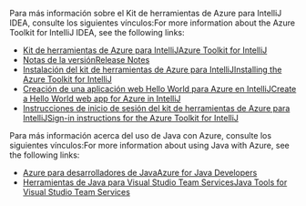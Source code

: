 <span data-ttu-id="1b418-101">Para más información sobre el Kit de herramientas de Azure para IntelliJ IDEA, consulte los siguientes vínculos:</span><span class="sxs-lookup"><span data-stu-id="1b418-101">For more information about the Azure Toolkit for IntelliJ IDEA, see the following links:</span></span> 

* [<span data-ttu-id="1b418-102">Kit de herramientas de Azure para IntelliJ</span><span class="sxs-lookup"><span data-stu-id="1b418-102">Azure Toolkit for IntelliJ</span></span>](../intellij/azure-toolkit-for-intellij.md) 
* [<span data-ttu-id="1b418-103">Notas de la versión</span><span class="sxs-lookup"><span data-stu-id="1b418-103">Release Notes</span></span>](https://github.com/Microsoft/azure-tools-for-java/releases) 
* [<span data-ttu-id="1b418-104">Instalación del kit de herramientas de Azure para IntelliJ</span><span class="sxs-lookup"><span data-stu-id="1b418-104">Installing the Azure Toolkit for IntelliJ</span></span>](../intellij/azure-toolkit-for-intellij-installation.md) 
* [<span data-ttu-id="1b418-105">Creación de una aplicación web Hello World para Azure en IntelliJ</span><span class="sxs-lookup"><span data-stu-id="1b418-105">Create a Hello World web app for Azure in IntelliJ</span></span>](../intellij/azure-toolkit-for-intellij-create-hello-world-web-app.md) 
* [<span data-ttu-id="1b418-106">Instrucciones de inicio de sesión del kit de herramientas de Azure para IntelliJ</span><span class="sxs-lookup"><span data-stu-id="1b418-106">Sign-in instructions for the Azure Toolkit for IntelliJ</span></span>](../intellij/azure-toolkit-for-intellij-sign-in-instructions.md) 

<span data-ttu-id="1b418-107">Para más información acerca del uso de Java con Azure, consulte los siguientes vínculos:</span><span class="sxs-lookup"><span data-stu-id="1b418-107">For more information about using Java with Azure, see the following links:</span></span> 

* [<span data-ttu-id="1b418-108">Azure para desarrolladores de Java</span><span class="sxs-lookup"><span data-stu-id="1b418-108">Azure for Java Developers</span></span>](https://docs.microsoft.com/java/azure/) 
* [<span data-ttu-id="1b418-109">Herramientas de Java para Visual Studio Team Services</span><span class="sxs-lookup"><span data-stu-id="1b418-109">Java Tools for Visual Studio Team Services</span></span>](https://java.visualstudio.com/) 
<!-- TODO: Add URLs for Java in VSCode here --> 
